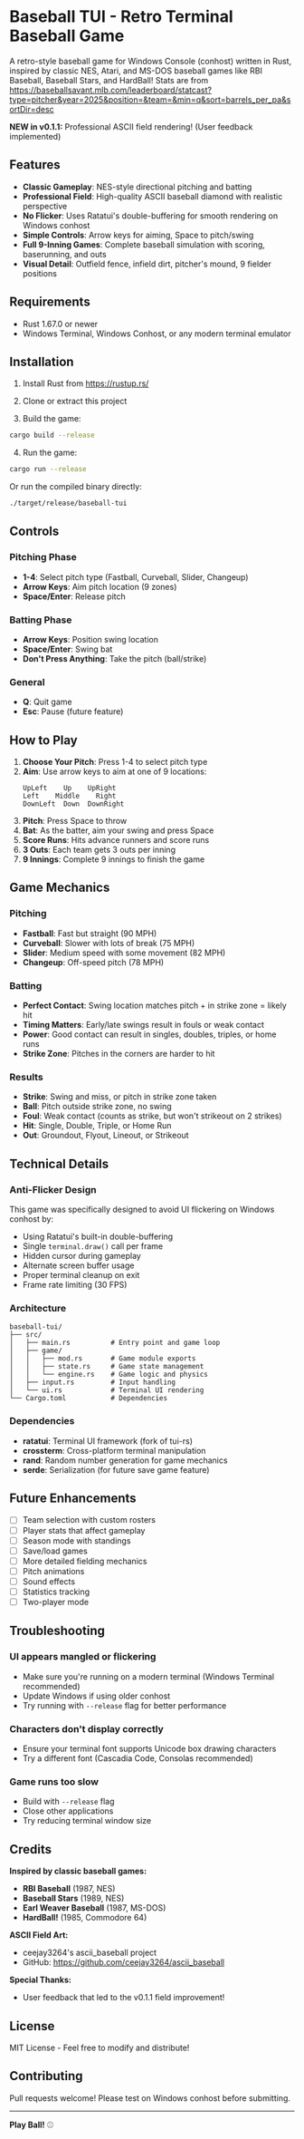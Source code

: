 # Baseball TUI - Retro Terminal Baseball Game

A retro-style baseball game for Windows Console (conhost) written in Rust, inspired by classic NES, Atari, and MS-DOS baseball games like RBI Baseball, Baseball Stars, and HardBall! Stats are from https://baseballsavant.mlb.com/leaderboard/statcast?type=pitcher&year=2025&position=&team=&min=q&sort=barrels_per_pa&sortDir=desc

**NEW in v0.1.1:** Professional ASCII field rendering! (User feedback implemented)

## Features

- **Classic Gameplay**: NES-style directional pitching and batting
- **Professional Field**: High-quality ASCII baseball diamond with realistic perspective
- **No Flicker**: Uses Ratatui's double-buffering for smooth rendering on Windows conhost
- **Simple Controls**: Arrow keys for aiming, Space to pitch/swing
- **Full 9-Inning Games**: Complete baseball simulation with scoring, baserunning, and outs
- **Visual Detail**: Outfield fence, infield dirt, pitcher's mound, 9 fielder positions

## Requirements

- Rust 1.67.0 or newer
- Windows Terminal, Windows Conhost, or any modern terminal emulator

## Installation

1. Install Rust from https://rustup.rs/

2. Clone or extract this project

3. Build the game:
```bash
cargo build --release
```

4. Run the game:
```bash
cargo run --release
```

Or run the compiled binary directly:
```bash
./target/release/baseball-tui
```

## Controls

### Pitching Phase
- **1-4**: Select pitch type (Fastball, Curveball, Slider, Changeup)
- **Arrow Keys**: Aim pitch location (9 zones)
- **Space/Enter**: Release pitch

### Batting Phase
- **Arrow Keys**: Position swing location
- **Space/Enter**: Swing bat
- **Don't Press Anything**: Take the pitch (ball/strike)

### General
- **Q**: Quit game
- **Esc**: Pause (future feature)

## How to Play

1. **Choose Your Pitch**: Press 1-4 to select pitch type
2. **Aim**: Use arrow keys to aim at one of 9 locations:
   ```
   UpLeft    Up    UpRight
   Left    Middle    Right
   DownLeft  Down  DownRight
   ```
3. **Pitch**: Press Space to throw
4. **Bat**: As the batter, aim your swing and press Space
5. **Score Runs**: Hits advance runners and score runs
6. **3 Outs**: Each team gets 3 outs per inning
7. **9 Innings**: Complete 9 innings to finish the game

## Game Mechanics

### Pitching
- **Fastball**: Fast but straight (90 MPH)
- **Curveball**: Slower with lots of break (75 MPH)
- **Slider**: Medium speed with some movement (82 MPH)
- **Changeup**: Off-speed pitch (78 MPH)

### Batting
- **Perfect Contact**: Swing location matches pitch + in strike zone = likely hit
- **Timing Matters**: Early/late swings result in fouls or weak contact
- **Power**: Good contact can result in singles, doubles, triples, or home runs
- **Strike Zone**: Pitches in the corners are harder to hit

### Results
- **Strike**: Swing and miss, or pitch in strike zone taken
- **Ball**: Pitch outside strike zone, no swing
- **Foul**: Weak contact (counts as strike, but won't strikeout on 2 strikes)
- **Hit**: Single, Double, Triple, or Home Run
- **Out**: Groundout, Flyout, Lineout, or Strikeout

## Technical Details

### Anti-Flicker Design
This game was specifically designed to avoid UI flickering on Windows conhost by:
- Using Ratatui's built-in double-buffering
- Single `terminal.draw()` call per frame
- Hidden cursor during gameplay
- Alternate screen buffer usage
- Proper terminal cleanup on exit
- Frame rate limiting (30 FPS)

### Architecture
```
baseball-tui/
├── src/
│   ├── main.rs          # Entry point and game loop
│   ├── game/
│   │   ├── mod.rs       # Game module exports
│   │   ├── state.rs     # Game state management
│   │   └── engine.rs    # Game logic and physics
│   ├── input.rs         # Input handling
│   └── ui.rs            # Terminal UI rendering
└── Cargo.toml           # Dependencies
```

### Dependencies
- **ratatui**: Terminal UI framework (fork of tui-rs)
- **crossterm**: Cross-platform terminal manipulation
- **rand**: Random number generation for game mechanics
- **serde**: Serialization (for future save game feature)

## Future Enhancements

- [ ] Team selection with custom rosters
- [ ] Player stats that affect gameplay
- [ ] Season mode with standings
- [ ] Save/load games
- [ ] More detailed fielding mechanics
- [ ] Pitch animations
- [ ] Sound effects
- [ ] Statistics tracking
- [ ] Two-player mode

## Troubleshooting

### UI appears mangled or flickering
- Make sure you're running on a modern terminal (Windows Terminal recommended)
- Update Windows if using older conhost
- Try running with `--release` flag for better performance

### Characters don't display correctly
- Ensure your terminal font supports Unicode box drawing characters
- Try a different font (Cascadia Code, Consolas recommended)

### Game runs too slow
- Build with `--release` flag
- Close other applications
- Try reducing terminal window size

## Credits

**Inspired by classic baseball games:**
- **RBI Baseball** (1987, NES)
- **Baseball Stars** (1989, NES)
- **Earl Weaver Baseball** (1987, MS-DOS)
- **HardBall!** (1985, Commodore 64)

**ASCII Field Art:**
- ceejay3264's ascii_baseball project
- GitHub: https://github.com/ceejay3264/ascii_baseball

**Special Thanks:**
- User feedback that led to the v0.1.1 field improvement!

## License

MIT License - Feel free to modify and distribute!

## Contributing

Pull requests welcome! Please test on Windows conhost before submitting.

---

**Play Ball!** ⚾